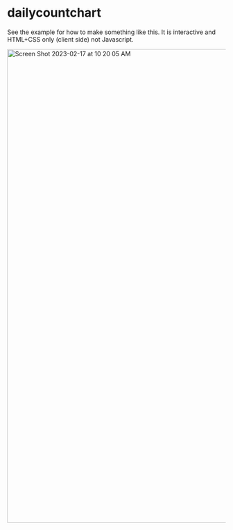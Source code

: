 # dailycountchart

See the example for how to make something like this. It is interactive and HTML+CSS only (client side) not Javascript.

<img width="1091" alt="Screen Shot 2023-02-17 at 10 20 05 AM" src="https://user-images.githubusercontent.com/8398225/219748115-e69dffc6-2f33-4e84-bb71-4546f9482d79.png">
